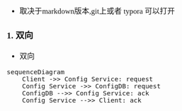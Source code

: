 <span  style="font-family: Simsun,serif; font-size: 17px; ">

- 取决于markdown版本,git上或者 typora 可以打开

### 1. 双向

- 双向

```mermaid
sequenceDiagram
	Client ->> Config Service: request
    Config Service ->> ConfigDB: request
    ConfigDB -->> Config Service: ack
	Config Service -->> Client: ack
```

</span>